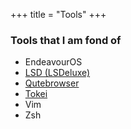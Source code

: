 +++
title = "Tools"
+++
### Tools that I am fond of
* EndeavourOS
* [LSD (LSDeluxe)](https://github.com/lsd-rs/lsd)
* [Qutebrowser](https://github.com/qutebrowser/qutebrowser)
* [Tokei](https://github.com/XAMPPRocky/tokei)
* Vim
* Zsh
